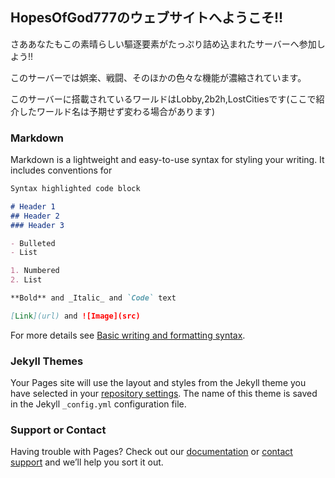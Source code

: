 ## HopesOfGod777のウェブサイトへようこそ!!
さああなたもこの素晴らしい驅逐要素がたっぷり詰め込まれたサーバーへ参加しよう!!

このサーバーでは娯楽、戦闘、そのほかの色々な機能が濃縮されています。

このサーバーに搭載されているワールドはLobby,2b2h,LostCitiesです(ここで紹介したワールド名は予期せず変わる場合があります)

### Markdown

Markdown is a lightweight and easy-to-use syntax for styling your writing. It includes conventions for

```markdown
Syntax highlighted code block

# Header 1
## Header 2
### Header 3

- Bulleted
- List

1. Numbered
2. List

**Bold** and _Italic_ and `Code` text

[Link](url) and ![Image](src)
```

For more details see [Basic writing and formatting syntax](https://docs.github.com/en/github/writing-on-github/getting-started-with-writing-and-formatting-on-github/basic-writing-and-formatting-syntax).

### Jekyll Themes

Your Pages site will use the layout and styles from the Jekyll theme you have selected in your [repository settings](https://github.com/hopesofgod777/home/settings/pages). The name of this theme is saved in the Jekyll `_config.yml` configuration file.

### Support or Contact

Having trouble with Pages? Check out our [documentation](https://docs.github.com/categories/github-pages-basics/) or [contact support](https://support.github.com/contact) and we’ll help you sort it out.
